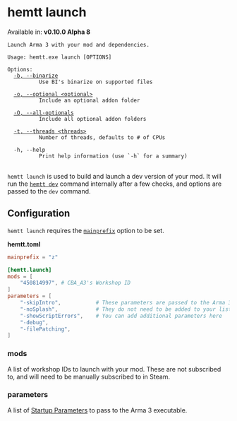 # hemtt launch

Available in: **v0.10.0 Alpha 8**

<pre><code>Launch Arma 3 with your mod and dependencies.

Usage: hemtt.exe launch [OPTIONS]

Options:
  <a href="commands-dev.md#-b---binarize">-b, --binarize</a>
          Use BI's binarize on supported files

  <a href="commands-dev.md#-o---optional">-o, --optional &lt;optional&gt;</a>
          Include an optional addon folder

  <a href="commands-dev.md#-o---all-optionals">-O, --all-optionals</a>
          Include all optional addon folders

  <a href="commands.md#-t---threads">-t, --threads &lt;threads&gt;</a>
          Number of threads, defaults to # of CPUs

  -h, --help
          Print help information (use `-h` for a summary)
</code>
</pre>

`hemtt launch` is used to build and launch a dev version of your mod. It will run the [`hemtt dev`](commands-dev.md) command internally after a few checks, and options are passed to the `dev` command.

## Configuration

`hemtt launch` requires the [`mainprefix`](configuration.md#main-prefix) option to be set.

**hemtt.toml**

```toml
mainprefix = "z"

[hemtt.launch]
mods = [
    "450814997", # CBA_A3's Workshop ID
]
parameters = [
    "-skipIntro",           # These parameters are passed to the Arma 3 executable
    "-noSplash",            # They do not need to be added to your list
    "-showScriptErrors",    # You can add additional parameters here
    "-debug",
    "-filePatching",
]
```


### mods

A list of workshop IDs to launch with your mod. These are not subscribed to, and will need to be manually subscribed to in Steam.

### parameters

A list of [Startup Parameters](https://community.bistudio.com/wiki/Arma_3:_Startup_Parameters) to pass to the Arma 3 executable.
